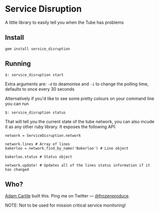 Service Disruption
=============

A little library to easily tell you when the Tube has problems

## Install

    gem install service_disruption


## Running

    $: service_disruption start

Extra arguments are: `-d` to deamonise and `-i` to change the polling time, defaults to once every 30 seconds

Alternatively if you'd like to see some pretty colours on your command line you can run

    $: service_disruption status

That will tell you the current state of the tube network, you can also incude it as any other ruby library. It exposes the following API:

    network = ServiceDisruption.network

    network.lines # Array of lines
    bakerloo = network.find_by_name('Bakerloo') # Line object

    bakerloo.status # Status object

    network.update! # Updates all of the lines status information if it has changed

## Who?

[Adam Carlile](http://adamcarlile.com) built this. Ping me on Twitter —
[@frozenproduce](http://twitter.com/frozenproduce).

NOTE: Not to be used for mission critical service monitoring!

